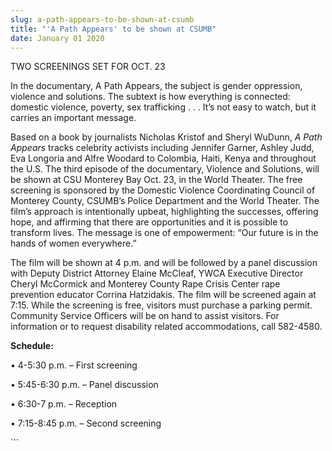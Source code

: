 ```yaml
---
slug: a-path-appears-to-be-shown-at-csumb
title: "'A Path Appears' to be shown at CSUMB"
date: January 01 2020
---
```


 
<p>TWO SCREENINGS SET FOR OCT. 23</p>
<p>
  In the documentary, A Path Appears, the subject is gender oppression, violence
  and solutions. The subtext is how everything is connected: domestic violence,
  poverty, sex trafficking . . . It’s not easy to watch, but it carries an
  important message.
</p>
<p>
  Based on a book by journalists Nicholas Kristof and Sheryl WuDunn,
  <em>A Path Appears</em> tracks celebrity activists including Jennifer Garner,
  Ashley Judd, Eva Longoria and Alfre Woodard to Colombia, Haiti, Kenya and
  throughout the U.S. The third episode of the documentary, Violence and
  Solutions, will be shown at CSU Monterey Bay Oct. 23, in the World Theater.
  The free screening is sponsored by the Domestic Violence Coordinating Council
  of Monterey County, CSUMB’s Police Department and the World Theater. The
  film’s approach is intentionally upbeat, highlighting the successes, offering
  hope, and affirming that there are opportunities and it is possible to
  transform lives. The message is one of empowerment: “Our future is in the
  hands of women everywhere.”
</p>
<p>
  The film will be shown at 4 p.m. and will be followed by a panel discussion
  with Deputy District Attorney Elaine McCleaf, YWCA Executive Director Cheryl
  McCormick and Monterey County Rape Crisis Center rape prevention educator
  Corrina Hatzidakis. The film will be screened again at 7:15. While the
  screening is free, visitors must purchase a parking permit. Community Service
  Officers will be on hand to assist visitors. For information or to request
  disability related accommodations, call 582&#45;4580.
</p>
<p><strong>Schedule:</strong></p>
<p>• 4&#45;5:30 p.m. – First screening</p>
<p>• 5:45&#45;6:30 p.m. – Panel discussion</p>
<p>• 6:30&#45;7 p.m. – Reception</p>
<p>• 7:15&#45;8:45 p.m. – Second screening</p>
```
